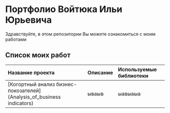 # Портфолио Войтюка Ильи Юрьевича  

Здравствуйте, в этом репозитории Вы можете ознакомиться с моим работами

## Список моих работ
|Название проекта| Описание | Используемые библиотеки |
|:------------------------|:-----------------|:--------------------| 
|[Когортный анализ бизнес-покозателей](Analysis_of_business indicators)|ываыв|ыавыаыа|

